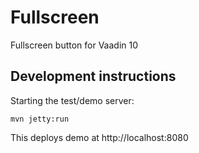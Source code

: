 # Fullscreen

Fullscreen button for Vaadin 10

## Development instructions

Starting the test/demo server:
```
mvn jetty:run
```

This deploys demo at http://localhost:8080